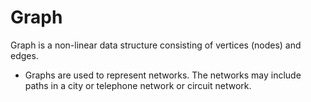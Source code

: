 # Graph

Graph is a non-linear data structure consisting of vertices (nodes) and edges.

- Graphs are used to represent networks. The networks may include paths in a city or telephone network or circuit network.
